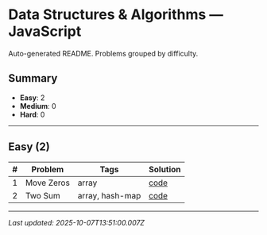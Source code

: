 # Data Structures & Algorithms — JavaScript

Auto-generated README. Problems grouped by difficulty.

## Summary

- **Easy**: 2
- **Medium**: 0
- **Hard**: 0

---

## Easy (2)

| # | Problem | Tags | Solution |
|---|---|---|---|
| 1 | Move Zeros | array | [code](./solutions/easy/move-zeros.js) |
| 2 | Two Sum | array,  hash-map | [code](./solutions/easy/two-sums.js) |


---

_Last updated: 2025-10-07T13:51:00.007Z_
